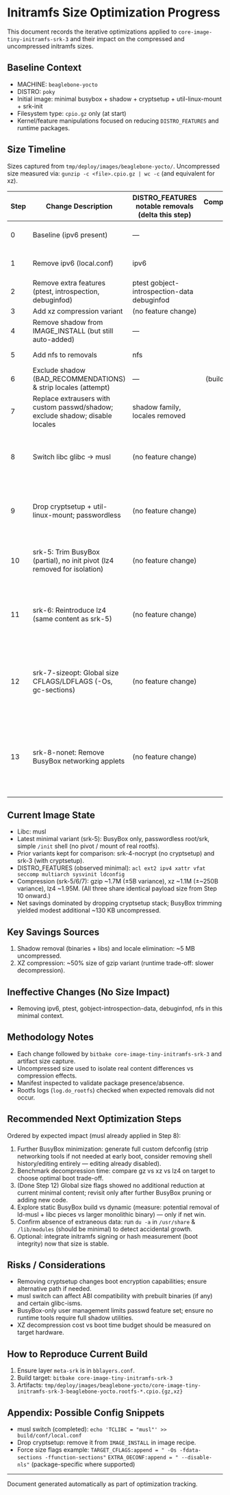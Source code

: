 # Initramfs Size Optimization Progress

This document records the iterative optimizations applied to `core-image-tiny-initramfs-srk-3` and their impact on the compressed and uncompressed initramfs sizes.

## Baseline Context

- MACHINE: `beaglebone-yocto`
- DISTRO: `poky`
- Initial image: minimal busybox + shadow + cryptsetup + util-linux-mount + srk-init
- Filesystem type: `cpio.gz` only (at start)
- Kernel/feature manipulations focused on reducing `DISTRO_FEATURES` and runtime packages.

## Size Timeline

Sizes captured from `tmp/deploy/images/beaglebone-yocto/`.
Uncompressed size measured via: `gunzip -c <file>.cpio.gz | wc -c` (and equivalent for xz).

| Step | Change Description | DISTRO_FEATURES notable removals (delta this step) | Compressed (gz) | Compressed (xz) | Uncompressed | Δ Uncompressed vs Previous | Notes |
|------|--------------------|-----------------------------------------------|----------------:|----------------:|-------------:|---------------------------:|-------|
| 0 | Baseline (ipv6 present) | — | 14M | — | 31,856,640 | — | Busybox + shadow + cryptsetup + util-linux-mount |
| 1 | Remove ipv6 (local.conf) | ipv6 | 14M | — | 31,856,640 | 0 | No packages depended on ipv6; no change |
| 2 | Remove extra features (ptest, introspection, debuginfod) | ptest gobject-introspection-data debuginfod | 14M | — | 31,856,640 | 0 | Features not pulling packages in this image |
| 3 | Add xz compression variant | (no feature change) | 14M | 7.4M | 31,856,640 | 0 | XZ ~47% of gzip size |
| 4 | Remove shadow from IMAGE_INSTALL (but still auto-added) | — | 14M | 7.4M | 31,856,640 | 0 | DNF added shadow due to user creation tooling |
| 5 | Add nfs to removals | nfs | 14M | 7.4M | 31,856,640 | 0 | nfs not contributing packages in this set |
| 6 | Exclude shadow (BAD_RECOMMENDATIONS) & strip locales (attempt) | — | (build failed) | — | — | — | DNF error: shadow explicitly required (extrausers) |
| 7 | Replace extrausers with custom passwd/shadow; exclude shadow; disable locales | shadow family, locales removed | 13M | 6.6M | 26,629,120 | -5,227,520 | Successful removal of shadow + locale data |
| 8 | Switch libc glibc -> musl | (no feature change) | 13M | 6.6M | 26,633,216 | +4,096 | libc swap yielded negligible net change; further savings require dropping cryptsetup/devmapper stack |
| 9 | Drop cryptsetup + util-linux-mount; passwordless | (no feature change) | 1.7M | 1.1M | 3,536,896 | -23,096,320 | Massive reduction: removal of cryptsetup, its deps (openssl, libdevmapper, argon2), mount util; BusyBox only |
| 10 | srk-5: Trim BusyBox (partial), no init pivot (lz4 removed for isolation) | (no feature change) | 1.7M | 1.1M | 3,405,312 | -131,584 | lz4 moved to Step 11 to isolate compression impact; minor uncompressed drop from trimming applets |
| 11 | srk-6: Reintroduce lz4 (same content as srk-5) | (no feature change) | 1.7M | 1.1M | 3,405,312 | 0 | Adds cpio.lz4 (1.9M); gz 1,698,462 B vs 1,698,467 B (srk-5), xz 1,089,252 B vs 1,089,188 B (insignificant variance) |
| 12 | srk-7-sizeopt: Global size CFLAGS/LDFLAGS (-Os, gc-sections) | (no feature change) | 1.7M | 1.1M | 3,405,312 | 0 | No measurable content reduction (same uncompressed bytes); compression variance only (gz 1,698,465 B, xz 1,089,416 B, lz4 1,954,348 B) |
| 13 | srk-8-nonet: Remove BusyBox networking applets | (no feature change) | 1.7M | 1.1M | 3,405,312 | 0 | No change: networking applets already pruned or negligible; compressed sizes within variance (gz 1,698,463 B, xz 1,089,248 B, lz4 1,954,348 B) |

## Current Image State

- Libc: musl
- Latest minimal variant (srk-5): BusyBox only, passwordless root/srk, simple `/init` shell (no pivot / mount of real rootfs).
- Prior variants kept for comparison: srk-4-nocrypt (no cryptsetup) and srk-3 (with cryptsetup).
- DISTRO_FEATURES (observed minimal): `acl ext2 ipv4 xattr vfat seccomp multiarch sysvinit ldconfig`
- Compression (srk-5/6/7): gzip ~1.7M (±5B variance), xz ~1.1M (±~250B variance), lz4 ~1.95M. (All three share identical payload size from Step 10 onward.)
- Net savings dominated by dropping cryptsetup stack; BusyBox trimming yielded modest additional ~130 KB uncompressed.

## Key Savings Sources

1. Shadow removal (binaries + libs) and locale elimination: ~5 MB uncompressed.
2. XZ compression: ~50% size of gzip variant (runtime trade-off: slower decompression).

## Ineffective Changes (No Size Impact)

- Removing ipv6, ptest, gobject-introspection-data, debuginfod, nfs in this minimal context.

## Methodology Notes

- Each change followed by `bitbake core-image-tiny-initramfs-srk-3` and artifact size capture.
- Uncompressed size used to isolate real content differences vs compression effects.
- Manifest inspected to validate package presence/absence.
- Rootfs logs (`log.do_rootfs`) checked when expected removals did not occur.

## Recommended Next Optimization Steps

Ordered by expected impact (musl already applied in Step 8):

1. Further BusyBox minimization: generate full custom defconfig (strip networking tools if not needed at early boot, consider removing shell history/editing entirely — editing already disabled).
2. Benchmark decompression time: compare gz vs xz vs lz4 on target to choose optimal boot trade-off.
3. (Done Step 12) Global size flags showed no additional reduction at current minimal content; revisit only after further BusyBox pruning or adding new code.
4. Explore static BusyBox build vs dynamic (measure: potential removal of ld-musl + libc pieces vs larger monolithic binary) — only if net win.
5. Confirm absence of extraneous data: run `du -a` in `/usr/share` & `/lib/modules` (should be minimal) to detect accidental growth.
6. Optional: integrate initramfs signing or hash measurement (boot integrity) now that size is stable.

## Risks / Considerations

- Removing cryptsetup changes boot encryption capabilities; ensure alternative path if needed.
- musl switch can affect ABI compatibility with prebuilt binaries (if any) and certain glibc-isms.
- BusyBox-only user management limits passwd feature set; ensure no runtime tools require full shadow utilities.
- XZ decompression cost vs boot time budget should be measured on target hardware.

## How to Reproduce Current Build

1. Ensure layer `meta-srk` is in `bblayers.conf`.
2. Build target:
   `bitbake core-image-tiny-initramfs-srk-3`
3. Artifacts: `tmp/deploy/images/beaglebone-yocto/core-image-tiny-initramfs-srk-3-beaglebone-yocto.rootfs-*.cpio.{gz,xz}`

## Appendix: Possible Config Snippets

- musl switch (completed): `echo 'TCLIBC = "musl"' >> build/conf/local.conf`
- Drop cryptsetup: remove it from `IMAGE_INSTALL` in image recipe.
- Force size flags example:
  `TARGET_CFLAGS:append = " -Os -fdata-sections -ffunction-sections"`
  `EXTRA_OECONF:append = " --disable-nls"` (package-specific where supported)

---
Document generated automatically as part of optimization tracking.
